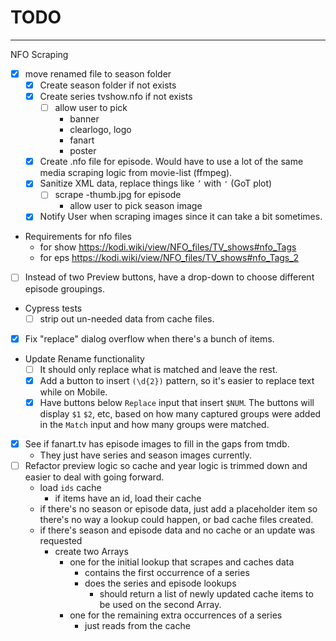 # TODO

---

NFO Scraping
- [x] move renamed file to season folder
  - [x] Create season folder if not exists
  - [x] Create series tvshow.nfo if not exists
    - [ ] allow user to pick
      - banner
      - clearlogo, logo
      - fanart
      - poster
  - [x] Create <episode-name>.nfo file for episode. Would have to use a lot of
  the same media scraping logic from movie-list (ffmpeg).
  - [x] Sanitize XML data, replace things like `’` with `'` (GoT plot)
    - [ ] scrape <episode-name>-thumb.jpg for episode
      - allow user to pick season image
  - [x] Notify User when scraping images since it can take a bit sometimes.
  
- Requirements for nfo files
  - for show https://kodi.wiki/view/NFO_files/TV_shows#nfo_Tags
  - for eps https://kodi.wiki/view/NFO_files/TV_shows#nfo_Tags_2

- [ ] Instead of two Preview buttons, have a drop-down to choose different episode groupings.
- Cypress tests
  - [ ] strip out un-needed data from cache files.
- [x] Fix "replace" dialog overflow when there's a bunch of items.
- Update Rename functionality
  - [ ] It should only replace what is matched and leave the rest.
  - [x] Add a button to insert `(\d{2})` pattern, so it's easier to replace text
    while on Mobile.
  - [x] Have buttons below `Replace` input that insert `$NUM`. The buttons will
    display `$1` `$2`, etc, based on how many captured groups were added in the
    `Match` input and how many groups were matched.
- [x] See if fanart.tv has episode images to fill in the gaps from tmdb.
  - They just have series and season images currently.
- [ ] Refactor preview logic so cache and year logic is trimmed down and easier
  to deal with going forward.
  - load `ids` cache
    - if items have an id, load their cache
  - if there's no season or episode data, just add a placeholder item so there's
    no way a lookup could happen, or bad cache files created.
  - if there's season and episode data and no cache or an update was requested
    - create two Arrays
      - one for the initial lookup that scrapes and caches data
        - contains the first occurrence of a series
        - does the series and episode lookups
          - should return a list of newly updated cache items to be used on the
            second Array.
      - one for the remaining extra occurrences of a series
        - just reads from the cache
